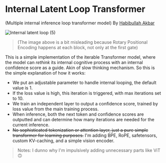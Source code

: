 # Internal Latent Loop Transformer
(Multiple internal inference loop transformer model)
By [Habibullah Akbar](https://chavyv.vercel.app)

![Internal latent loop (5)](https://github.com/user-attachments/assets/fe6e8a71-dbca-4548-910f-5036ba49ed64)
> (The image above is a bit misleading because Rotary Positional Encoding happens at each block, not only at the first gate)

This is a simple implementation of the iterable Transformer model, where the model can *rethink* its internal cognitive process with an internal confidence score as a guide. Akin of slow thinking mechanism.
So this is the simple explanation of how it works:
- We put an adjustable parameter to handle internal looping, the default value is 1.
- If the loss value is high, this iteration is triggered, with max iterations set to 10.
- We train an independent layer to output a confidence score, trained by loss value from the main training process.
- When inference, both the next token and confidence scores are outputted and can determine how many iterations are needed for the current inference.
- ~~No sophisticated tokenization or attention layer, just a pure simple transformer for learning purposes.~~ I'm adding BPE, RoPE, safetensors, custom KV-caching, and a simple vision encoder.

> Notes: I dunno why I'm impulsively adding unnecessary parts like ViT 🙃
